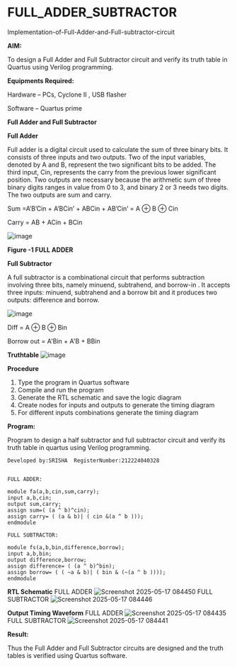# FULL_ADDER_SUBTRACTOR

Implementation-of-Full-Adder-and-Full-subtractor-circuit

**AIM:**

To design a Full Adder and Full Subtractor circuit and verify its truth table in Quartus using Verilog programming.

**Equipments Required:**

Hardware – PCs, Cyclone II , USB flasher

Software – Quartus prime

**Full Adder and Full Subtractor**

**Full Adder**

Full adder is a digital circuit used to calculate the sum of three binary bits. It consists of three inputs and two outputs. Two of the input variables, denoted by A and B, represent the two significant bits to be added. The third input, Cin, represents the carry from the previous lower significant position. Two outputs are necessary because the arithmetic sum of three binary digits ranges in value from 0 to 3, and binary 2 or 3 needs two digits. The two outputs are sum and carry.

Sum =A’B’Cin + A’BCin’ + ABCin + AB’Cin’ = A ⊕ B ⊕ Cin 

Carry = AB + ACin + BCin

![image](https://github.com/naavaneetha/FULL_ADDER_SUBTRACTOR/assets/154305477/0f30ba51-5ffb-4198-845f-18e054f675e7)

**Figure -1 FULL ADDER**

**Full Subtractor**

A full subtractor is a combinational circuit that performs subtraction involving three bits, namely minuend, subtrahend, and borrow-in . It accepts three inputs: minuend, subtrahend and a borrow bit and it produces two outputs: difference and borrow.

![image](https://github.com/naavaneetha/FULL_ADDER_SUBTRACTOR/assets/154305477/02b24f51-ab51-4304-9ad6-7b81ffc1ead5)

Diff = A ⊕ B ⊕ Bin 

Borrow out = A'Bin + A'B + BBin

**Truthtable**
![image](https://github.com/user-attachments/assets/e6794bb6-a716-4460-9ae5-3a3053cea668)

**Procedure**


1) Type the program in Quartus software
2) Compile and run the program
3) Generate the RTL schematic and save the logic diagram
4) Create nodes for inputs and outputs to generate the timing diagram
5) For different inputs combinations generate the timing diagram


**Program:**

 Program to design a half subtractor and full subtractor circuit and verify its truth table in quartus using Verilog programming.
```
Developed by:SRISHA  RegisterNumber:212224040328
```
```

FULL ADDER:

module fa(a,b,cin,sum,carry);
input a,b,cin;
output sum,carry;
assign sum=( (a ^ b)^cin);
assign carry= ( (a & b)| ( cin &(a ^ b )));
endmodule

FULL SUBTRACTOR:

module fs(a,b,bin,difference,borrow);
input a,b,bin;
output difference,borrow;
assign difference= ( (a ^ b)^bin);
assign borrow= ( ( ~a & b)| ( bin & (~(a ^ b ))));
endmodule
```

**RTL Schematic**
FULL ADDER
![Screenshot 2025-05-17 084450](https://github.com/user-attachments/assets/a155fefa-1c8c-4da0-85a3-21c66bbe3e72)
FULL SUBTRACTOR
![Screenshot 2025-05-17 084446](https://github.com/user-attachments/assets/2a7aaede-38d2-4975-9837-4905229fae57)

**Output Timing Waveform**
FULL ADDER
![Screenshot 2025-05-17 084435](https://github.com/user-attachments/assets/c9e9456c-eb06-4861-925f-cad4d20f18ef)
FULL SUBTRACTOR
![Screenshot 2025-05-17 084441](https://github.com/user-attachments/assets/90e55415-6ab2-450d-923c-22287759ae9c)

**Result:**

Thus the Full Adder and Full Subtractor circuits are designed and the truth tables is verified using Quartus software.



